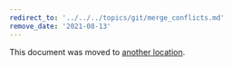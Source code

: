 ```yaml
---
redirect_to: '../../../topics/git/merge_conflicts.md'
remove_date: '2021-08-13'
---
```


This document was moved to [another location](../../../topics/git/merge_conflicts.md).

<!-- This redirect file can be deleted after <2021-08-13>. -->
<!-- Before deletion, see: https://docs.gitlab.com/ee/development/documentation/#move-or-rename-a-page -->
